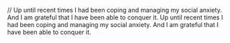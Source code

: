 // Up until recent times I had been coping and managing my social anxiety. And I am grateful that I have been able to conquer it. 
Up until recent times I had been coping and managing my social anxiety. And I am grateful that I have been able to conquer it. 

